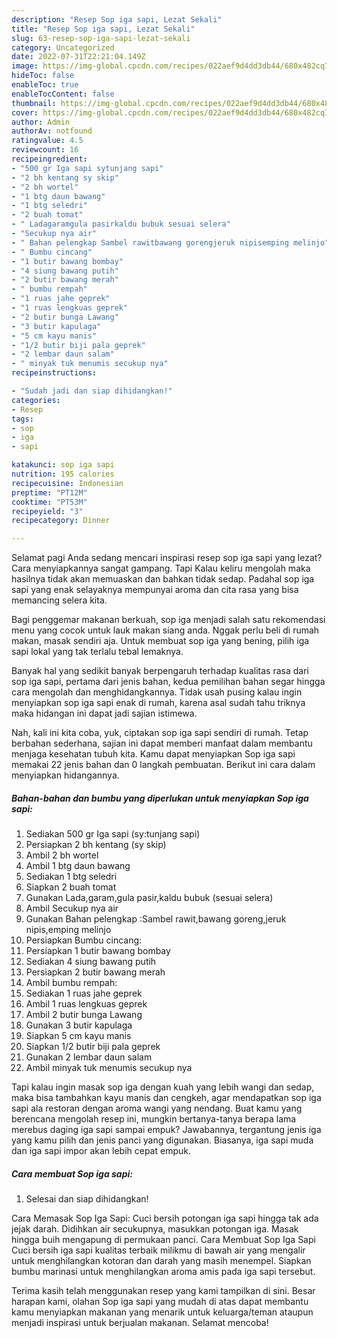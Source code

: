 ```yaml
---
description: "Resep Sop iga sapi, Lezat Sekali"
title: "Resep Sop iga sapi, Lezat Sekali"
slug: 63-resep-sop-iga-sapi-lezat-sekali
category: Uncategorized
date: 2022-07-31T22:21:04.149Z
image: https://img-global.cpcdn.com/recipes/022aef9d4dd3db44/680x482cq70/sop-iga-sapi-foto-resep-utama.jpg
hideToc: false
enableToc: true
enableTocContent: false
thumbnail: https://img-global.cpcdn.com/recipes/022aef9d4dd3db44/680x482cq70/sop-iga-sapi-foto-resep-utama.jpg
cover: https://img-global.cpcdn.com/recipes/022aef9d4dd3db44/680x482cq70/sop-iga-sapi-foto-resep-utama.jpg
author: Admin
authorAv: notfound
ratingvalue: 4.5
reviewcount: 16
recipeingredient:
- "500 gr Iga sapi sytunjang sapi"
- "2 bh kentang sy skip"
- "2 bh wortel"
- "1 btg daun bawang"
- "1 btg seledri"
- "2 buah tomat"
- " Ladagaramgula pasirkaldu bubuk sesuai selera"
- "Secukup nya air"
- " Bahan pelengkap Sambel rawitbawang gorengjeruk nipisemping melinjo"
- " Bumbu cincang"
- "1 butir bawang bombay"
- "4 siung bawang putih"
- "2 butir bawang merah"
- " bumbu rempah"
- "1 ruas jahe geprek"
- "1 ruas lengkuas geprek"
- "2 butir bunga Lawang"
- "3 butir kapulaga"
- "5 cm kayu manis"
- "1/2 butir biji pala geprek"
- "2 lembar daun salam"
- " minyak tuk menumis secukup nya"
recipeinstructions:

- "Sudah jadi dan siap dihidangkan!"
categories:
- Resep
tags:
- sop
- iga
- sapi

katakunci: sop iga sapi 
nutrition: 195 calories
recipecuisine: Indonesian
preptime: "PT12M"
cooktime: "PT53M"
recipeyield: "3"
recipecategory: Dinner

---
```



Selamat pagi Anda sedang mencari inspirasi resep sop iga sapi yang lezat? Cara menyiapkannya sangat gampang. Tapi Kalau keliru mengolah maka hasilnya tidak akan memuaskan dan bahkan tidak sedap. Padahal sop iga sapi yang enak selayaknya mempunyai aroma dan cita rasa yang bisa memancing selera kita.


Bagi penggemar makanan berkuah, sop iga menjadi salah satu rekomendasi menu yang cocok untuk lauk makan siang anda. Nggak perlu beli di rumah makan, masak sendiri aja. Untuk membuat sop iga yang bening, pilih iga sapi lokal yang tak terlalu tebal lemaknya.

Banyak hal yang sedikit banyak berpengaruh terhadap kualitas rasa dari sop iga sapi, pertama dari jenis bahan, kedua pemilihan bahan segar hingga cara mengolah dan menghidangkannya. Tidak usah pusing kalau ingin menyiapkan sop iga sapi enak di rumah, karena asal sudah tahu triknya maka hidangan ini dapat jadi sajian istimewa.


Nah, kali ini kita coba, yuk, ciptakan sop iga sapi sendiri di rumah. Tetap berbahan sederhana, sajian ini dapat memberi manfaat dalam membantu menjaga kesehatan tubuh kita. Kamu dapat menyiapkan Sop iga sapi memakai 22 jenis bahan dan 0 langkah pembuatan. Berikut ini cara dalam menyiapkan hidangannya.

<!--inarticleads1-->

##### Bahan-bahan dan bumbu yang diperlukan untuk menyiapkan Sop iga sapi:

1. Sediakan 500 gr Iga sapi (sy:tunjang sapi)
1. Persiapkan 2 bh kentang (sy skip)
1. Ambil 2 bh wortel
1. Ambil 1 btg daun bawang
1. Sediakan 1 btg seledri
1. Siapkan 2 buah tomat
1. Gunakan  Lada,garam,gula pasir,kaldu bubuk (sesuai selera)
1. Ambil Secukup nya air
1. Gunakan  Bahan pelengkap :Sambel rawit,bawang goreng,jeruk nipis,emping melinjo
1. Persiapkan  Bumbu cincang:
1. Persiapkan 1 butir bawang bombay
1. Sediakan 4 siung bawang putih
1. Persiapkan 2 butir bawang merah
1. Ambil  bumbu rempah:
1. Sediakan 1 ruas jahe geprek
1. Ambil 1 ruas lengkuas geprek
1. Ambil 2 butir bunga Lawang
1. Gunakan 3 butir kapulaga
1. Siapkan 5 cm kayu manis
1. Siapkan 1/2 butir biji pala geprek
1. Gunakan 2 lembar daun salam
1. Ambil  minyak tuk menumis secukup nya


Tapi kalau ingin masak sop iga dengan kuah yang lebih wangi dan sedap, maka bisa tambahkan kayu manis dan cengkeh, agar mendapatkan sop iga sapi ala restoran dengan aroma wangi yang nendang. Buat kamu yang berencana mengolah resep ini, mungkin bertanya-tanya berapa lama merebus daging iga sapi sampai empuk? Jawabannya, tergantung jenis iga yang kamu pilih dan jenis panci yang digunakan. Biasanya, iga sapi muda dan iga sapi impor akan lebih cepat empuk. 

<!--inarticleads2-->

##### Cara membuat Sop iga sapi:


1. Selesai dan siap dihidangkan!

Cara Memasak Sop Iga Sapi: Cuci bersih potongan iga sapi hingga tak ada jejak darah. Didihkan air secukupnya, masukkan potongan iga. Masak hingga buih mengapung di permukaan panci. Cara Membuat Sop Iga Sapi Cuci bersih iga sapi kualitas terbaik milikmu di bawah air yang mengalir untuk menghilangkan kotoran dan darah yang masih menempel. Siapkan bumbu marinasi untuk menghilangkan aroma amis pada iga sapi tersebut. 

Terima kasih telah menggunakan resep yang kami tampilkan di sini. Besar harapan kami, olahan Sop iga sapi yang mudah di atas dapat membantu kamu menyiapkan makanan yang menarik untuk keluarga/teman ataupun menjadi inspirasi untuk berjualan makanan. Selamat mencoba!
